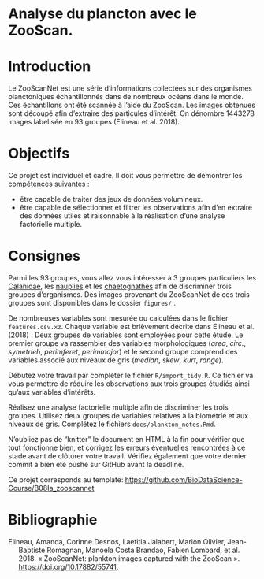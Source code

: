 Analyse du plancton avec le ZooScan.
================

<!-- DO NOT EDIT README.md -->

# Introduction

Le ZooScanNet est une série d’informations collectées sur des organismes
planctoniques échantillonnés dans de nombreux océans dans le monde. Ces
échantillons ont été scannée à l’aide du ZooScan. Les images obtenues
sont découpé afin d’extraire des particules d’intérêt. On dénombre
1443278 images labelisée en 93 groupes (Elineau et al. 2018).

# Objectifs

Ce projet est individuel et cadré. Il doit vous permettre de démontrer
les compétences suivantes :

-   être capable de traiter des jeux de données volumineux.
-   être capable de sélectionner et filtrer les observations afin d’en
    extraire des données utiles et raisonnable à la réalisation d’une
    analyse factorielle multiple.

# Consignes

Parmi les 93 groupes, vous allez vous intéresser à 3 groupes
particuliers les
[Calanidae](https://econum.github.io/zooimage_mesozooplankton_guide2/copepoda.html),
les
[nauplies](https://econum.github.io/zooimage_mesozooplankton_guide2/crustacea.html#sec-nauplii)
et les
[chaetognathes](https://econum.github.io/zooimage_mesozooplankton_guide2/chaetognatha.html)
afin de discriminer trois groupes d’organismes. Des images provenant du
ZooScanNet de ces trois groupes sont disponibles dans le dossier
`figures/` .

De nombreuses variables sont mesurée ou calculées dans le fichier
`features.csv.xz`. Chaque variable est brièvement décrite dans Elineau
et al. (2018) . Deux groupes de variables sont employées pour cette
étude. Le premier groupe va rassembler des variables morphologiques
(*area*, *circ.*, *symetrieh*, *perimferet*, *perimmajor*) et le second
groupe comprend des variables associé aux niveaux de gris (*median*,
*skew*, *kurt*, *range*).

Débutez votre travail par compléter le fichier `R/import_tidy.R`. Ce
fichier va vous permettre de réduire les observations aux trois groupes
étudiés ainsi qu’aux variables d’intérêts.

Réalisez une analyse factorielle multiple afin de discriminer les trois
groupes. Utilisez deux groupes de variables relatives à la biométrie et
aux niveaux de gris. Complétez le fichiers `docs/plankton_notes.Rmd`.

N’oubliez pas de “knitter” le document en HTML à la fin pour vérifier
que tout fonctionne bien, et corrigez les erreurs éventuelles
rencontrées à ce stade avant de clôturer votre travail. Vérifiez
également que votre dernier commit a bien été pushé sur GitHub avant la
deadline.

Ce projet corresponds au template:
<https://github.com/BioDataScience-Course/B08Ia_zooscannet>

# Bibliographie

<div id="refs" class="references csl-bib-body hanging-indent">

<div id="ref-elineau2018" class="csl-entry">

Elineau, Amanda, Corinne Desnos, Laetitia Jalabert, Marion Olivier,
Jean-Baptiste Romagnan, Manoela Costa Brandao, Fabien Lombard, et al.
2018. « ZooScanNet: plankton images captured with the ZooScan ».
<https://doi.org/10.17882/55741>.

</div>

</div>

